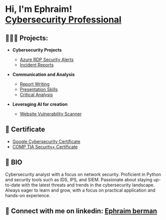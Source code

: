 <h1>Hi, I'm Ephraim! <br/> <a href="http://www.linkedin.com/in/ephraim-berman-30a13b317">Cybersecurity Professional</a></h1>

<h2> 🧑🏼‍💻 Projects:</h2>

- <b>Cybersecurity Projects </b>
  - [Azure RDP Security Alerts](https://github.com/Ephra-1-m/AzureVM-Monitor/blob/a7ced3f72f46cf081f4d881f18fac3f62fe8b1de/README.md)
  - [Incident Reports](https://) 
   <!-- <b>PowerShell</b>-->
- <b>Communication and Analysis</b>
  - [Report Writing](https://)
  - [Presentation Skills](https://)
  - [Critical Analysis](https://)
    
- <b>Leveraging AI for creation</b>
  - [Website Vulnerability Scanner](https://github.com/Ephra-1-m/web_vulnerability_scanner-m/)
    
<h2> 📜 Certificate </h2>

- [Google Cybersecurity Certificate](https://coursera.org/verify/professional-cert/QIL4SC6G4ORN)
- [COMP TIA Security+ Certificate](https://www.credly.com/badges/f54801ee-e1d9-4801-81bd-27dcf36a2037/public_url)
<h2> 📓 BIO </h2>
Cybersecurity analyst with a focus on network security. Proficient in Python and security tools such as IDS, IPS, and SIEM.
Passionate about staying up-to-date with the latest threats and trends in the cybersecurity landscape. Always eager to learn and grow, 
with a focus on practical application and hands-on experience.


<h2> 🤳 Connect with me on linkedin: <a href="http://www.linkedin.com/in/ephraim-berman-30a13b317">Ephraim berman</a></h2>
